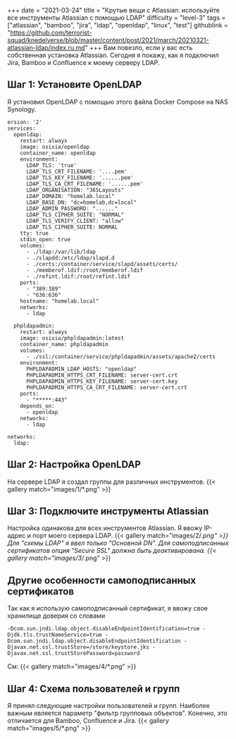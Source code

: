 +++
date = "2021-03-24"
title = "Крутые вещи с Atlassian: используйте все инструменты Atlassian с помощью LDAP"
difficulty = "level-3"
tags = ["atlassian", "bamboo", "jira", "ldap", "openldap", "linux", "test"]
githublink = "https://github.com/terrorist-squad/knedelverse/blob/master/content/post/2021/march/20210321-atlassian-ldap/index.ru.md"
+++
Вам повезло, если у вас есть собственная установка Atlassian. Сегодня я покажу, как я подключил Jira, Bamboo и Confluence к моему серверу LDAP.
## Шаг 1: Установите OpenLDAP
Я установил OpenLDAP с помощью этого файла Docker Compose на NAS Synology.
```
ersion: '2'
services:
  openldap:
    restart: always
    image: osixia/openldap
    container_name: openldap
    environment:
      LDAP_TLS: 'true'
      LDAP_TLS_CRT_FILENAME: '....pem'
      LDAP_TLS_KEY_FILENAME: '......pem'
      LDAP_TLS_CA_CRT_FILENAME: '......pem'
      LDAP_ORGANISATION: "365Layouts"
      LDAP_DOMAIN: "homelab.local"
      LDAP_BASE_DN: "dc=homelab,dc=local"
      LDAP_ADMIN_PASSWORD: "......"
      LDAP_TLS_CIPHER_SUITE: "NORMAL"
      LDAP_TLS_VERIFY_CLIENT: "allow"
      LDAP_TLS_CIPHER_SUITE: NORMAL
    tty: true
    stdin_open: true
    volumes:
      - ./ldap:/var/lib/ldap
      - ./slapdd:/etc/ldap/slapd.d
      - ./certs:/container/service/slapd/assets/certs/
      - ./memberof.ldif:/root/memberof.ldif
      - ./refint.ldif:/root/refint.ldif
    ports:
      - "389:389"
      - "636:636"
    hostname: "homelab.local"
    networks:
      - ldap

  phpldapadmin:
    restart: always
    image: osixia/phpldapadmin:latest
    container_name: phpldapadmin
    volumes:
      - ./ssl:/container/service/phpldapadmin/assets/apache2/certs
    environment:
      PHPLDAPADMIN_LDAP_HOSTS: "openldap"
      PHPLDAPADMIN_HTTPS_CRT_FILENAME: server-cert.crt
      PHPLDAPADMIN_HTTPS_KEY_FILENAME: server-cert.key
      PHPLDAPADMIN_HTTPS_CA_CRT_FILENAME: server-cert.crt
    ports:
      - "*****:443"
    depends_on:
      - openldap
    networks:
      - ldap

networks:
  ldap:

```

## Шаг 2: Настройка OpenLDAP
На сервере LDAP я создал группы для различных инструментов.
{{< gallery match="images/1/*.png" >}}

## Шаг 3: Подключите инструменты Atlassian
Настройка одинакова для всех инструментов Atlassian. Я ввожу IP-адрес и порт моего сервера LDAP.
{{< gallery match="images/2/*.png" >}}
Для "схемы LDAP" я ввел только "Основной DN". Для самоподписанных сертификатов опция "Secure SSL" должна быть деактивирована.
{{< gallery match="images/3/*.png" >}}

## Другие особенности самоподписанных сертификатов
Так как я использую самоподписанный сертификат, я ввожу свое хранилище доверия со словами
```
-Dcom.sun.jndi.ldap.object.disableEndpointIdentification=true -Djdk.tls.trustNameService=true -Dcom.sun.jndi.ldap.object.disableEndpointIdentification -Djavax.net.ssl.trustStore=/store/keystore.jks -Djavax.net.ssl.trustStorePassword=password

```
См:
{{< gallery match="images/4/*.png" >}}

## Шаг 4: Схема пользователей и групп
Я принял следующие настройки пользователей и групп. Наиболее важным является параметр "фильтр групповых объектов". Конечно, это отличается для Bamboo, Confluence и Jira.
{{< gallery match="images/5/*.png" >}}
